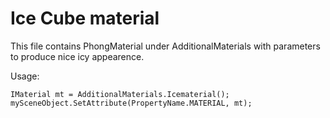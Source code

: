 # Ice Cube material

This file contains PhongMaterial under AdditionalMaterials
with parameters to produce nice icy appearence.

Usage:
```
IMaterial mt = AdditionalMaterials.Icematerial();
mySceneObject.SetAttribute(PropertyName.MATERIAL, mt);
```